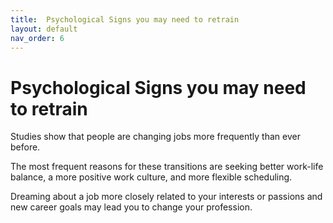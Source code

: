 ```yaml
---
title:  Psychological Signs you may need to retrain
layout: default
nav_order: 6
---
```


# Psychological Signs you may need to retrain

Studies show that people are changing jobs more frequently than ever before. 

The most frequent reasons for these transitions are seeking better work-life balance, a more positive work culture, and more flexible scheduling.

Dreaming about a job more closely related to your interests or passions and new career goals may lead you to change your profession.
